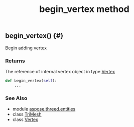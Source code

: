 ﻿---
title: begin_vertex method
second_title: Aspose.3D for Python via .NET API References
description: 
type: docs
weight: 20
url: /python-net/aspose.threed.entities/trimesh/begin_vertex/
is_root: false
---

## begin_vertex() {#}

Begin adding vertex


### Returns 


The reference of internal vertex object in type [Vertex](/3d/python-net/aspose.threed.utilities/vertex)


```python
def begin_vertex(self):
    ...
```





### See Also
* module [aspose.threed.entities](../../)
* class [TriMesh](/3d/python-net/aspose.threed.entities/trimesh)
* class [Vertex](/3d/python-net/aspose.threed.utilities/vertex)
